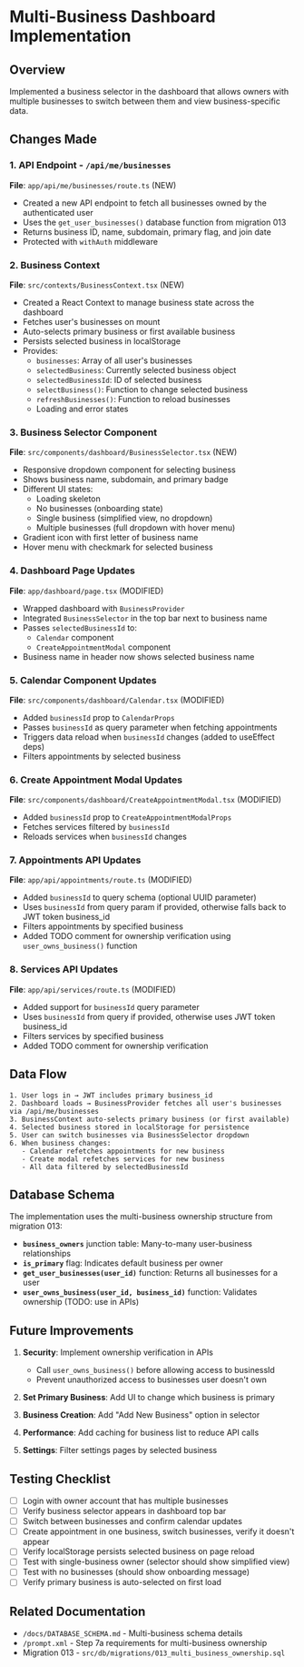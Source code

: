 # Multi-Business Dashboard Implementation

## Overview
Implemented a business selector in the dashboard that allows owners with multiple businesses to switch between them and view business-specific data.

## Changes Made

### 1. API Endpoint - `/api/me/businesses`
**File**: `app/api/me/businesses/route.ts` (NEW)

- Created a new API endpoint to fetch all businesses owned by the authenticated user
- Uses the `get_user_businesses()` database function from migration 013
- Returns business ID, name, subdomain, primary flag, and join date
- Protected with `withAuth` middleware

### 2. Business Context
**File**: `src/contexts/BusinessContext.tsx` (NEW)

- Created a React Context to manage business state across the dashboard
- Fetches user's businesses on mount
- Auto-selects primary business or first available business
- Persists selected business in localStorage
- Provides:
  - `businesses`: Array of all user's businesses
  - `selectedBusiness`: Currently selected business object
  - `selectedBusinessId`: ID of selected business
  - `selectBusiness()`: Function to change selected business
  - `refreshBusinesses()`: Function to reload businesses
  - Loading and error states

### 3. Business Selector Component
**File**: `src/components/dashboard/BusinessSelector.tsx` (NEW)

- Responsive dropdown component for selecting business
- Shows business name, subdomain, and primary badge
- Different UI states:
  - Loading skeleton
  - No businesses (onboarding state)
  - Single business (simplified view, no dropdown)
  - Multiple businesses (full dropdown with hover menu)
- Gradient icon with first letter of business name
- Hover menu with checkmark for selected business

### 4. Dashboard Page Updates
**File**: `app/dashboard/page.tsx` (MODIFIED)

- Wrapped dashboard with `BusinessProvider`
- Integrated `BusinessSelector` in the top bar next to business name
- Passes `selectedBusinessId` to:
  - `Calendar` component
  - `CreateAppointmentModal` component
- Business name in header now shows selected business name

### 5. Calendar Component Updates
**File**: `src/components/dashboard/Calendar.tsx` (MODIFIED)

- Added `businessId` prop to `CalendarProps`
- Passes `businessId` as query parameter when fetching appointments
- Triggers data reload when `businessId` changes (added to useEffect deps)
- Filters appointments by selected business

### 6. Create Appointment Modal Updates
**File**: `src/components/dashboard/CreateAppointmentModal.tsx` (MODIFIED)

- Added `businessId` prop to `CreateAppointmentModalProps`
- Fetches services filtered by `businessId`
- Reloads services when `businessId` changes

### 7. Appointments API Updates
**File**: `app/api/appointments/route.ts` (MODIFIED)

- Added `businessId` to query schema (optional UUID parameter)
- Uses `businessId` from query param if provided, otherwise falls back to JWT token business_id
- Filters appointments by specified business
- Added TODO comment for ownership verification using `user_owns_business()` function

### 8. Services API Updates
**File**: `app/api/services/route.ts` (MODIFIED)

- Added support for `businessId` query parameter
- Uses `businessId` from query if provided, otherwise uses JWT token business_id
- Filters services by specified business
- Added TODO comment for ownership verification

## Data Flow

```
1. User logs in → JWT includes primary business_id
2. Dashboard loads → BusinessProvider fetches all user's businesses via /api/me/businesses
3. BusinessContext auto-selects primary business (or first available)
4. Selected business stored in localStorage for persistence
5. User can switch businesses via BusinessSelector dropdown
6. When business changes:
   - Calendar refetches appointments for new business
   - Create modal refetches services for new business
   - All data filtered by selectedBusinessId
```

## Database Schema

The implementation uses the multi-business ownership structure from migration 013:

- **`business_owners`** junction table: Many-to-many user-business relationships
- **`is_primary`** flag: Indicates default business per owner
- **`get_user_businesses(user_id)`** function: Returns all businesses for a user
- **`user_owns_business(user_id, business_id)`** function: Validates ownership (TODO: use in APIs)

## Future Improvements

1. **Security**: Implement ownership verification in APIs
   - Call `user_owns_business()` before allowing access to businessId
   - Prevent unauthorized access to businesses user doesn't own

2. **Set Primary Business**: Add UI to change which business is primary

3. **Business Creation**: Add "Add New Business" option in selector

4. **Performance**: Add caching for business list to reduce API calls

5. **Settings**: Filter settings pages by selected business

## Testing Checklist

- [ ] Login with owner account that has multiple businesses
- [ ] Verify business selector appears in dashboard top bar
- [ ] Switch between businesses and confirm calendar updates
- [ ] Create appointment in one business, switch businesses, verify it doesn't appear
- [ ] Verify localStorage persists selected business on page reload
- [ ] Test with single-business owner (selector should show simplified view)
- [ ] Test with no businesses (should show onboarding message)
- [ ] Verify primary business is auto-selected on first load

## Related Documentation

- `/docs/DATABASE_SCHEMA.md` - Multi-business schema details
- `/prompt.xml` - Step 7a requirements for multi-business ownership
- Migration 013 - `src/db/migrations/013_multi_business_ownership.sql`
